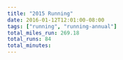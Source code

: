 ```yaml
---
title: "2015 Running"
date: 2016-01-12T12:01:00-08:00
tags: ["running", "running-annual"]
total_miles_run: 269.18
total_runs: 84
total_minutes: 
---
```


<!--more-->
